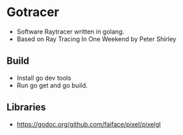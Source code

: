 # Gotracer
 - Software Raytracer written in golang.
 - Based on Ray Tracing In One Weekend by Peter Shirley

## Build
 - Install go dev tools
 - Run go get and go build.

## Libraries
 - https://godoc.org/github.com/faiface/pixel/pixelgl
